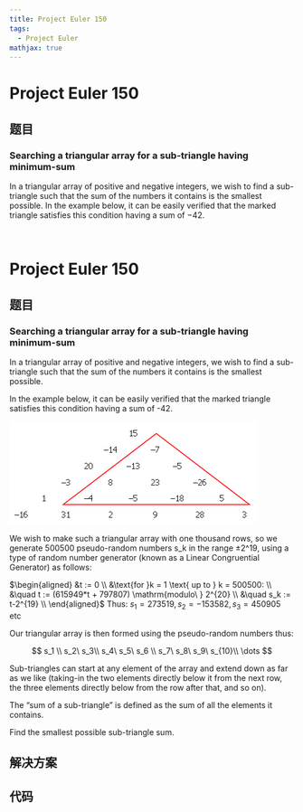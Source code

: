```yaml
---
title: Project Euler 150
tags:
  - Project Euler
mathjax: true
---
```

<escape><!-- more --></escape>
    
# Project Euler 150
## 题目
### Searching a triangular array for a sub-triangle having minimum-sum


In a triangular array of positive and negative integers, we wish to find a sub-triangle such that the sum of the numbers it contains is the smallest possible.
In the example below, it can be easily verified that the marked triangle satisfies this condition having a sum of −42.
<div class="center">
<img src="project/images/p150.gif" class="dark_img" alt="" />

# Project Euler 150
## 题目
### Searching a triangular array for a sub-triangle having minimum-sum
In a triangular array of positive and negative integers, we wish to find a sub-triangle such that the sum of the numbers it contains is the smallest possible.

In the example below, it can be easily verified that the marked triangle satisfies this condition having a sum of -42.

![](../images/p150.gif)

We wish to make such a triangular array with one thousand rows, so we generate 500500 pseudo-random numbers s_k in the range ±2^19, using a type of random number generator (known as a Linear Congruential Generator) as follows:

$\begin{aligned}
&t := 0 \\
&\text{for }k = 1 \text{ up to } k = 500500: \\
&\quad t := (615949*t + 797807) \mathrm{modulo\ } 2^{20} \\
&\quad s_k := t-2^{19} \\
\end{aligned}$
Thus: $s_1 = 273519, s_2 = -153582, s_3 = 450905$ etc

Our triangular array is then formed using the pseudo-random numbers thus:

$$
s_1 \\
s_2\ s_3\\
s_4\ s_5\ s_6 \\
s_7\ s_8\ s_9\ s_{10}\\
\dots
$$

Sub-triangles can start at any element of the array and extend down as far as we like (taking-in the two elements directly below it from the next row, the three elements directly below from the row after that, and so on).

The “sum of a sub-triangle” is defined as the sum of all the elements it contains.

Find the smallest possible sub-triangle sum.


## 解决方案


## 代码



